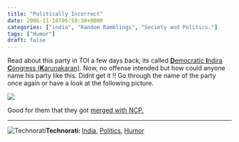 ```yaml
---
title: "Politically Incorrect"
date: 2006-11-16T05:59:38+0000
categories: ["india", "Random Ramblings", "Society and Politics."]
tags: ["Humor"]
draft: false
---
```


Read about this party in TOI a few days back, its called <a href="http://en.wikipedia.org/wiki/Democratic_Indira_Congress_%28Karunakaran%29"><strong>D</strong>emocratic <strong>I</strong>ndira <strong>C</strong>ongress (<strong>K</strong>arunakaran)</a>.  Now, no offense intended but how could anyone name his party like this.
Didnt get it !! Go through the name of the party once again or have a look at the following picture.

<img src="http://upload.wikimedia.org/wikipedia/commons/thumb/7/7a/Tvpm-dick2.JPG/180px-Tvpm-dick2.JPG" />

Good for them that they got <a href="http://archive.gulfnews.com/articles/06/11/13/10082229.html">merged with NCP.</a>

<hr /><img src="http://rakeshkumar.wordpress.com/wp-content/uploads/2006/08/technorati.gif" alt="Technorati" /><strong>Technorati: </strong><a href="http://www.technorati.com/tag/India" rel="tag">India</a>, <a href="http://www.technorati.com/tag/Politics" rel="tag">Politics</a>, <a href="http://www.technorati.com/tag/Humor" rel="tag">Humor</a>